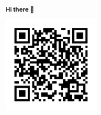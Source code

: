 ### Hi there :kiss:

<div id="qr"><svg xmlns="http://www.w3.org/2000/svg" version="1.1" width="246" height="246" viewBox="0 0 246 246" shape-rendering="crispEdges"><rect x="0" y="0" width="246" height="246" fill="#fff"></rect><path fill="#000" d="M24 24h6v6H24V24M30 24h6v6H30V24M36 24h6v6H36V24M42 24h6v6H42V24M48 24h6v6H48V24M54 24h6v6H54V24M60 24h6v6H60V24M72 24h6v6H72V24M102 24h6v6H102V24M108 24h6v6H108V24M114 24h6v6H114V24M120 24h6v6H120V24M126 24h6v6H126V24M150 24h6v6H150V24M156 24h6v6H156V24M180 24h6v6H180V24M186 24h6v6H186V24M192 24h6v6H192V24M198 24h6v6H198V24M204 24h6v6H204V24M210 24h6v6H210V24M216 24h6v6H216V24M24 30h6v6H24V30M60 30h6v6H60V30M78 30h6v6H78V30M90 30h6v6H90V30M102 30h6v6H102V30M108 30h6v6H108V30M114 30h6v6H114V30M120 30h6v6H120V30M132 30h6v6H132V30M168 30h6v6H168V30M180 30h6v6H180V30M216 30h6v6H216V30M24 36h6v6H24V36M36 36h6v6H36V36M42 36h6v6H42V36M48 36h6v6H48V36M60 36h6v6H60V36M78 36h6v6H78V36M84 36h6v6H84V36M90 36h6v6H90V36M96 36h6v6H96V36M108 36h6v6H108V36M126 36h6v6H126V36M132 36h6v6H132V36M168 36h6v6H168V36M180 36h6v6H180V36M192 36h6v6H192V36M198 36h6v6H198V36M204 36h6v6H204V36M216 36h6v6H216V36M24 42h6v6H24V42M36 42h6v6H36V42M42 42h6v6H42V42M48 42h6v6H48V42M60 42h6v6H60V42M72 42h6v6H72V42M84 42h6v6H84V42M90 42h6v6H90V42M120 42h6v6H120V42M132 42h6v6H132V42M138 42h6v6H138V42M144 42h6v6H144V42M180 42h6v6H180V42M192 42h6v6H192V42M198 42h6v6H198V42M204 42h6v6H204V42M216 42h6v6H216V42M24 48h6v6H24V48M36 48h6v6H36V48M42 48h6v6H42V48M48 48h6v6H48V48M60 48h6v6H60V48M72 48h6v6H72V48M84 48h6v6H84V48M96 48h6v6H96V48M102 48h6v6H102V48M120 48h6v6H120V48M126 48h6v6H126V48M132 48h6v6H132V48M156 48h6v6H156V48M162 48h6v6H162V48M168 48h6v6H168V48M180 48h6v6H180V48M192 48h6v6H192V48M198 48h6v6H198V48M204 48h6v6H204V48M216 48h6v6H216V48M24 54h6v6H24V54M60 54h6v6H60V54M72 54h6v6H72V54M78 54h6v6H78V54M84 54h6v6H84V54M90 54h6v6H90V54M96 54h6v6H96V54M102 54h6v6H102V54M108 54h6v6H108V54M114 54h6v6H114V54M132 54h6v6H132V54M138 54h6v6H138V54M144 54h6v6H144V54M150 54h6v6H150V54M168 54h6v6H168V54M180 54h6v6H180V54M216 54h6v6H216V54M24 60h6v6H24V60M30 60h6v6H30V60M36 60h6v6H36V60M42 60h6v6H42V60M48 60h6v6H48V60M54 60h6v6H54V60M60 60h6v6H60V60M72 60h6v6H72V60M84 60h6v6H84V60M96 60h6v6H96V60M108 60h6v6H108V60M120 60h6v6H120V60M132 60h6v6H132V60M144 60h6v6H144V60M156 60h6v6H156V60M168 60h6v6H168V60M180 60h6v6H180V60M186 60h6v6H186V60M192 60h6v6H192V60M198 60h6v6H198V60M204 60h6v6H204V60M210 60h6v6H210V60M216 60h6v6H216V60M72 66h6v6H72V66M78 66h6v6H78V66M84 66h6v6H84V66M102 66h6v6H102V66M126 66h6v6H126V66M132 66h6v6H132V66M144 66h6v6H144V66M156 66h6v6H156V66M162 66h6v6H162V66M24 72h6v6H24V72M48 72h6v6H48V72M60 72h6v6H60V72M66 72h6v6H66V72M72 72h6v6H72V72M96 72h6v6H96V72M114 72h6v6H114V72M126 72h6v6H126V72M132 72h6v6H132V72M144 72h6v6H144V72M156 72h6v6H156V72M174 72h6v6H174V72M180 72h6v6H180V72M186 72h6v6H186V72M192 72h6v6H192V72M198 72h6v6H198V72M216 72h6v6H216V72M24 78h6v6H24V78M30 78h6v6H30V78M42 78h6v6H42V78M48 78h6v6H48V78M54 78h6v6H54V78M84 78h6v6H84V78M96 78h6v6H96V78M114 78h6v6H114V78M132 78h6v6H132V78M144 78h6v6H144V78M150 78h6v6H150V78M156 78h6v6H156V78M168 78h6v6H168V78M180 78h6v6H180V78M186 78h6v6H186V78M198 78h6v6H198V78M204 78h6v6H204V78M24 84h6v6H24V84M30 84h6v6H30V84M42 84h6v6H42V84M54 84h6v6H54V84M60 84h6v6H60V84M66 84h6v6H66V84M90 84h6v6H90V84M96 84h6v6H96V84M102 84h6v6H102V84M108 84h6v6H108V84M126 84h6v6H126V84M144 84h6v6H144V84M150 84h6v6H150V84M156 84h6v6H156V84M162 84h6v6H162V84M168 84h6v6H168V84M180 84h6v6H180V84M186 84h6v6H186V84M198 84h6v6H198V84M216 84h6v6H216V84M24 90h6v6H24V90M42 90h6v6H42V90M48 90h6v6H48V90M54 90h6v6H54V90M66 90h6v6H66V90M84 90h6v6H84V90M96 90h6v6H96V90M102 90h6v6H102V90M114 90h6v6H114V90M120 90h6v6H120V90M132 90h6v6H132V90M150 90h6v6H150V90M162 90h6v6H162V90M168 90h6v6H168V90M174 90h6v6H174V90M186 90h6v6H186V90M192 90h6v6H192V90M204 90h6v6H204V90M216 90h6v6H216V90M30 96h6v6H30V96M60 96h6v6H60V96M72 96h6v6H72V96M90 96h6v6H90V96M96 96h6v6H96V96M102 96h6v6H102V96M114 96h6v6H114V96M120 96h6v6H120V96M126 96h6v6H126V96M144 96h6v6H144V96M150 96h6v6H150V96M162 96h6v6H162V96M168 96h6v6H168V96M180 96h6v6H180V96M192 96h6v6H192V96M204 96h6v6H204V96M216 96h6v6H216V96M48 102h6v6H48V102M66 102h6v6H66V102M72 102h6v6H72V102M78 102h6v6H78V102M108 102h6v6H108V102M126 102h6v6H126V102M132 102h6v6H132V102M150 102h6v6H150V102M162 102h6v6H162V102M168 102h6v6H168V102M192 102h6v6H192V102M210 102h6v6H210V102M24 108h6v6H24V108M30 108h6v6H30V108M36 108h6v6H36V108M48 108h6v6H48V108M54 108h6v6H54V108M60 108h6v6H60V108M84 108h6v6H84V108M90 108h6v6H90V108M96 108h6v6H96V108M102 108h6v6H102V108M108 108h6v6H108V108M114 108h6v6H114V108M132 108h6v6H132V108M144 108h6v6H144V108M156 108h6v6H156V108M168 108h6v6H168V108M180 108h6v6H180V108M198 108h6v6H198V108M210 108h6v6H210V108M216 108h6v6H216V108M24 114h6v6H24V114M30 114h6v6H30V114M36 114h6v6H36V114M48 114h6v6H48V114M66 114h6v6H66V114M72 114h6v6H72V114M78 114h6v6H78V114M84 114h6v6H84V114M90 114h6v6H90V114M96 114h6v6H96V114M102 114h6v6H102V114M108 114h6v6H108V114M114 114h6v6H114V114M120 114h6v6H120V114M138 114h6v6H138V114M144 114h6v6H144V114M150 114h6v6H150V114M156 114h6v6H156V114M162 114h6v6H162V114M174 114h6v6H174V114M186 114h6v6H186V114M192 114h6v6H192V114M204 114h6v6H204V114M210 114h6v6H210V114M36 120h6v6H36V120M42 120h6v6H42V120M48 120h6v6H48V120M60 120h6v6H60V120M84 120h6v6H84V120M96 120h6v6H96V120M120 120h6v6H120V120M126 120h6v6H126V120M132 120h6v6H132V120M138 120h6v6H138V120M144 120h6v6H144V120M156 120h6v6H156V120M162 120h6v6H162V120M174 120h6v6H174V120M180 120h6v6H180V120M186 120h6v6H186V120M192 120h6v6H192V120M216 120h6v6H216V120M24 126h6v6H24V126M36 126h6v6H36V126M42 126h6v6H42V126M66 126h6v6H66V126M72 126h6v6H72V126M90 126h6v6H90V126M96 126h6v6H96V126M102 126h6v6H102V126M114 126h6v6H114V126M132 126h6v6H132V126M150 126h6v6H150V126M156 126h6v6H156V126M168 126h6v6H168V126M174 126h6v6H174V126M180 126h6v6H180V126M210 126h6v6H210V126M30 132h6v6H30V132M42 132h6v6H42V132M48 132h6v6H48V132M60 132h6v6H60V132M66 132h6v6H66V132M72 132h6v6H72V132M84 132h6v6H84V132M96 132h6v6H96V132M102 132h6v6H102V132M108 132h6v6H108V132M132 132h6v6H132V132M144 132h6v6H144V132M162 132h6v6H162V132M168 132h6v6H168V132M180 132h6v6H180V132M192 132h6v6H192V132M204 132h6v6H204V132M216 132h6v6H216V132M24 138h6v6H24V138M30 138h6v6H30V138M42 138h6v6H42V138M54 138h6v6H54V138M66 138h6v6H66V138M72 138h6v6H72V138M78 138h6v6H78V138M84 138h6v6H84V138M102 138h6v6H102V138M120 138h6v6H120V138M156 138h6v6H156V138M174 138h6v6H174V138M186 138h6v6H186V138M210 138h6v6H210V138M216 138h6v6H216V138M24 144h6v6H24V144M36 144h6v6H36V144M42 144h6v6H42V144M48 144h6v6H48V144M54 144h6v6H54V144M60 144h6v6H60V144M66 144h6v6H66V144M72 144h6v6H72V144M78 144h6v6H78V144M84 144h6v6H84V144M114 144h6v6H114V144M144 144h6v6H144V144M150 144h6v6H150V144M162 144h6v6H162V144M180 144h6v6H180V144M192 144h6v6H192V144M204 144h6v6H204V144M210 144h6v6H210V144M216 144h6v6H216V144M24 150h6v6H24V150M36 150h6v6H36V150M42 150h6v6H42V150M66 150h6v6H66V150M72 150h6v6H72V150M84 150h6v6H84V150M96 150h6v6H96V150M102 150h6v6H102V150M120 150h6v6H120V150M126 150h6v6H126V150M132 150h6v6H132V150M144 150h6v6H144V150M150 150h6v6H150V150M162 150h6v6H162V150M174 150h6v6H174V150M192 150h6v6H192V150M204 150h6v6H204V150M210 150h6v6H210V150M60 156h6v6H60V156M72 156h6v6H72V156M78 156h6v6H78V156M90 156h6v6H90V156M96 156h6v6H96V156M102 156h6v6H102V156M120 156h6v6H120V156M132 156h6v6H132V156M138 156h6v6H138V156M144 156h6v6H144V156M150 156h6v6H150V156M180 156h6v6H180V156M192 156h6v6H192V156M198 156h6v6H198V156M216 156h6v6H216V156M42 162h6v6H42V162M54 162h6v6H54V162M78 162h6v6H78V162M90 162h6v6H90V162M102 162h6v6H102V162M108 162h6v6H108V162M156 162h6v6H156V162M168 162h6v6H168V162M174 162h6v6H174V162M180 162h6v6H180V162M186 162h6v6H186V162M210 162h6v6H210V162M24 168h6v6H24V168M30 168h6v6H30V168M48 168h6v6H48V168M60 168h6v6H60V168M72 168h6v6H72V168M84 168h6v6H84V168M90 168h6v6H90V168M96 168h6v6H96V168M102 168h6v6H102V168M114 168h6v6H114V168M126 168h6v6H126V168M132 168h6v6H132V168M156 168h6v6H156V168M162 168h6v6H162V168M168 168h6v6H168V168M174 168h6v6H174V168M180 168h6v6H180V168M186 168h6v6H186V168M192 168h6v6H192V168M216 168h6v6H216V168M72 174h6v6H72V174M84 174h6v6H84V174M90 174h6v6H90V174M96 174h6v6H96V174M114 174h6v6H114V174M120 174h6v6H120V174M144 174h6v6H144V174M150 174h6v6H150V174M156 174h6v6H156V174M162 174h6v6H162V174M168 174h6v6H168V174M192 174h6v6H192V174M198 174h6v6H198V174M204 174h6v6H204V174M210 174h6v6H210V174M24 180h6v6H24V180M30 180h6v6H30V180M36 180h6v6H36V180M42 180h6v6H42V180M48 180h6v6H48V180M54 180h6v6H54V180M60 180h6v6H60V180M72 180h6v6H72V180M78 180h6v6H78V180M108 180h6v6H108V180M114 180h6v6H114V180M120 180h6v6H120V180M150 180h6v6H150V180M156 180h6v6H156V180M162 180h6v6H162V180M168 180h6v6H168V180M180 180h6v6H180V180M192 180h6v6H192V180M210 180h6v6H210V180M24 186h6v6H24V186M60 186h6v6H60V186M78 186h6v6H78V186M90 186h6v6H90V186M102 186h6v6H102V186M114 186h6v6H114V186M120 186h6v6H120V186M150 186h6v6H150V186M168 186h6v6H168V186M192 186h6v6H192V186M210 186h6v6H210V186M24 192h6v6H24V192M36 192h6v6H36V192M42 192h6v6H42V192M48 192h6v6H48V192M60 192h6v6H60V192M72 192h6v6H72V192M132 192h6v6H132V192M168 192h6v6H168V192M174 192h6v6H174V192M180 192h6v6H180V192M186 192h6v6H186V192M192 192h6v6H192V192M204 192h6v6H204V192M210 192h6v6H210V192M24 198h6v6H24V198M36 198h6v6H36V198M42 198h6v6H42V198M48 198h6v6H48V198M60 198h6v6H60V198M78 198h6v6H78V198M84 198h6v6H84V198M96 198h6v6H96V198M102 198h6v6H102V198M108 198h6v6H108V198M126 198h6v6H126V198M132 198h6v6H132V198M144 198h6v6H144V198M150 198h6v6H150V198M162 198h6v6H162V198M168 198h6v6H168V198M210 198h6v6H210V198M216 198h6v6H216V198M24 204h6v6H24V204M36 204h6v6H36V204M42 204h6v6H42V204M48 204h6v6H48V204M60 204h6v6H60V204M84 204h6v6H84V204M96 204h6v6H96V204M102 204h6v6H102V204M108 204h6v6H108V204M114 204h6v6H114V204M120 204h6v6H120V204M126 204h6v6H126V204M150 204h6v6H150V204M162 204h6v6H162V204M168 204h6v6H168V204M174 204h6v6H174V204M186 204h6v6H186V204M192 204h6v6H192V204M198 204h6v6H198V204M204 204h6v6H204V204M24 210h6v6H24V210M60 210h6v6H60V210M78 210h6v6H78V210M84 210h6v6H84V210M114 210h6v6H114V210M120 210h6v6H120V210M156 210h6v6H156V210M162 210h6v6H162V210M168 210h6v6H168V210M174 210h6v6H174V210M186 210h6v6H186V210M192 210h6v6H192V210M198 210h6v6H198V210M204 210h6v6H204V210M216 210h6v6H216V210M24 216h6v6H24V216M30 216h6v6H30V216M36 216h6v6H36V216M42 216h6v6H42V216M48 216h6v6H48V216M54 216h6v6H54V216M60 216h6v6H60V216M72 216h6v6H72V216M90 216h6v6H90V216M102 216h6v6H102V216M126 216h6v6H126V216M144 216h6v6H144V216M156 216h6v6H156V216M168 216h6v6H168V216M174 216h6v6H174V216M180 216h6v6H180V216M198 216h6v6H198V216M210 216h6v6H210V216M216 216h6v6H216V216"></path></svg>
</div>
